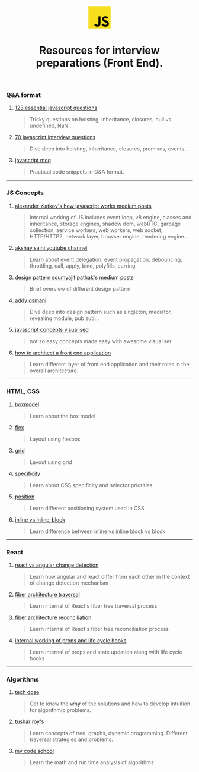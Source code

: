 <div align="center">
  <img height="60" src="https://raw.githubusercontent.com/devAbhijeet/devAbhijeet/master/assets/javascript.svg"> 
  <h1>Resources for interview preparations (Front End).</h1>
</div>
<span>

<br/>

### Q&A format

1. [123 essential javascript questions](https://github.com/ganqqwerty/123-Essential-JavaScript-Interview-Questions)
    > Tricky questions on hoisting, inheritance, closures, null vs undefined, NaN...
2. [70 javascript interview questions](https://dev.to/macmacky/70-javascript-interview-questions-5gfi)
    > Dive deep into hoisting, inheritance, closures, promises, events...
3. [javascript mcq](https://github.com/lydiahallie/javascript-questions)
    > Practical code snippets in Q&A format.

---

### JS Concepts

1. [alexander zlatkov's how javascript works medium posts](https://blog.sessionstack.com/)
	> Internal working of JS includes event loop, v8 engine, classes and inheritance, storage engines, shadow dom, webRTC, garbage collection, service workers, web workers, web socket, HTTP/HTTP2, network layer, browser engine, rendering engine...
2. [akshay saini youtube channel](https://www.youtube.com/c/akshaymarch7/videos)
	> Learn about event delegation, event propagation, debouncing, throttling, call, apply, bind, polyfills, curring.
3. [design pattern soumyajit pathak's medium posts](https://medium.com/better-programming/javascript-design-patterns-25f0faaaa15)
	> Brief overview of different design pattern
4. [addy osmani](https://addyosmani.com/resources/essentialjsdesignpatterns/book)
	> Dive deep into design pattern such as singleton, mediator, revealing module, pub sub...
5. [javascript concepts visualised](https://dev.to/lydiahallie)
	> not so easy concepts made easy with awesome visualiser.
6. [how to architect a front end application](https://dev.to/vycke/how-to-create-a-scalable-and-maintainable-front-end-architecture-4f47)
	> Learn different layer of front end application and their roles in the overall architecture.

---

### HTML, CSS

1. [boxmodel](https://developer.mozilla.org/en-US/docs/Learn/CSS/Building_blocks/The_box_model)
	> Learn about the box model
2. [flex](https://css-tricks.com/snippets/css/a-guide-to-flexbox/)
	> Layout using flexbox
3. [grid](https://yoksel.github.io/grid-cheatsheet/)
	> Layout using grid
4. [specificity](https://css-tricks.com/specifics-on-css-specificity/)
	> Learn about CSS specificity and selector priorities
5. [position](https://css-tricks.com/almanac/properties/p/position/)
	> Learn different positioning system used in CSS
6. [inline vs inline-block](https://alligator.io/css/display-inline-vs-inline-block/)
	> Learn difference between inline vs inline block vs block

---

### React

1. [react vs angular change detection](https://indepth.dev/what-every-front-end-developer-should-know-about-change-detection-in-angular-and-react/)
	> Learn how angular and react differ from each other in the context of change detection mechanism
2. [fiber architecture traversal](https://indepth.dev/the-how-and-why-on-reacts-usage-of-linked-list-in-fiber-to-walk-the-components-tree/)
	> Learn internal of React's fiber tree traversal process
3. [fiber architecture reconciliation]( https://indepth.dev/inside-fiber-in-depth-overview-of-the-new-reconciliation-algorithm-in-react/)
	> Learn internal of React's fiber tree reconciliation process
4. [internal working of props and life cycle hooks](https://indepth.dev/in-depth-explanation-of-state-and-props-update-in-react/)
	> Learn internal of props and state updation along with life cycle hooks

---

### Algorithms

1. [tech dose](https://www.youtube.com/c/TECHDOSE4u/playlists)
	> Get to know the **why** of the solutions and how to develop intuition for algorithmic problems.
2. [tushar roy's](https://www.youtube.com/user/tusharroy2525/playlists)
	> Learn concepts of tree, graphs, dynamic programming. Different traversal strategies and problems.
3.	[my code school](https://www.youtube.com/user/mycodeschool/playlists)
	> Learn the math and run time analysis of algorithms



